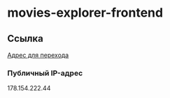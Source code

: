 # movies-explorer-frontend

## Ссылка
[Адрес для перехода](https://dtakush.diploma.nomoredomains.monster)

### Публичный IP-адрес
178.154.222.44
